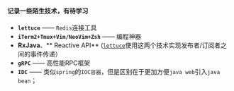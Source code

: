 #### 记录一些陌生技术，有待学习
* **`lettuce`**  —— `Redis`连接工具
* **`iTerm2+Tmux+Vim/NeoVim+Zsh`**  —— 编程神器
* **RxJava**、** Reactive API** ([`lettuce`][lettuce]使用这两个技术实现发布者/订阅者之间的事件传递）
* **`gRPC`** —— 高性能RPC框架
* **`IDC`** —— 类似`spring`的`IOC容器`，但是区别在于更加方便`java web`引入`java bean`；


[lettuce]: https://github.com/StarzoneCN/summary-documents/blob/master/Redis/lettuce.md
